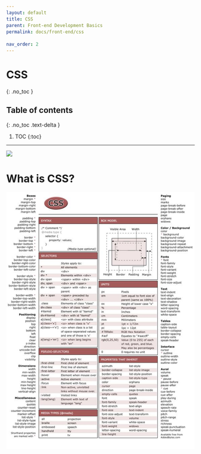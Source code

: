```yaml
---
layout: default
title: CSS
parent: Front-end Development Basics
permalink: docs/front-end/css

nav_order: 2
---
```


# CSS
{: .no_toc }

## Table of contents
{: .no_toc .text-delta }

1. TOC
{:toc}

---

![](https://github.com/happygoals/takeaways/master/assets/images/Front-end_Development_Basics_CSS-cheat-sheet.jpg)

# What is CSS? 
![](../../assets/images/Front-end_Development_Basics_CSS-cheat-sheet.jpg)
